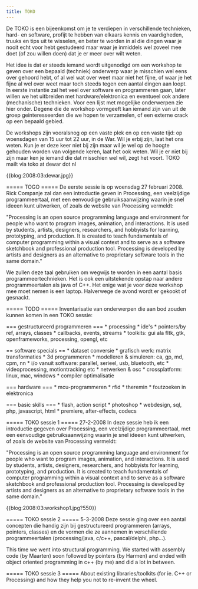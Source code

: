```yaml
---
title: TOKO
---
```

De TOKO is een bijeenkomst om je te verdiepen in verschillende technieken, hard- en software, profijt te hebben van elkaars kennis en vaardigheden, truuks en tips uit te wisselen, en beter te worden in al die dingen waar je nooit echt voor hebt gestudeerd maar waar je inmiddels wel zoveel mee doet (of zou willen doen) dat je er meer over wilt weten.

Het idee is dat er steeds iemand wordt uitgenodigd om een workshop te geven over een bepaald (techniek) onderwerp waar je misschien wel eens over gehoord hebt, of al wel wat over weet maar niet het fijne, of waar je het fijne al wel over weet maar toch steeds tegen een aantal dingen aan loopt. In eerste instantie zal het veel over software en programmeren gaan, later willen we het uitbreiden met hardware/elektronica en eventueel ook andere (mechanische) technieken. Voor een lijst met mogelijke onderwerpen zie hier onder. Degene die de workshop vormgeeft kan iemand zijn van uit de groep geinteresseerden die we hopen te verzamelen, of een externe crack op een bepaald gebied.

De workshops zijn vooralsnog op een vaste plek en op een vaste tijd: op woensdagen van 15 uur tot 22 uur, in de War. Wil je erbij zijn, laat het ons weten. Kun je er deze keer niet bij zijn maar wil je wel op de hoogte gehouden worden van volgende keren, laat het ook weten. Wil je er niet bij zijn maar ken je iemand die dat misschien wel wil, zegt het voort. TOKO mailt via toko at dewar dot nl
 
{{blog:2008:03:dewar.jpg}}

===== TOGO =====
De eerste sessie is op woensdag 27 februari 2008. Rick Companje zal dan een introductie geven in Processing, een veelzijdige programmeertaal, met een eenvoudige gebruiksaanwijzing waarin je snel ideeen kunt uitwerken, of zoals de website van Processing vermeldt:

"Processing is an open source programming language and environment for people who want to program images, animation, and interactions. It is used by students, artists, designers, researchers, and hobbyists for learning, prototyping, and production. It is created to teach fundamentals of computer programming within a visual context and to serve as a software sketchbook and professional production tool. Processing is developed by artists and designers as an alternative to proprietary software tools in the same domain."

We zullen deze taal gebruiken om wegwijs te worden in een aantal basis programmeertechnieken. Het is ook een uitstekende opstap naar andere programmeertalen als java of C++. Het enige wat je voor deze workshop mee moet nemen is een laptop. Halverwege de avond wordt er gekookt of gesnackt.


===== TODO =====
Inventarisatie van onderwerpen die aan bod zouden kunnen komen in een TOKO sessie:

=== gestructureerd programmeren ===
    * processing
    * ide's
    * pointers/by ref, arrays, classes
    * callbacks, events, streams
    * toolkits: gui ala fltk, gtk, openframeworks, processing, opengl, etc 

== software specials ==
    * dataset conversie
    * grafisch werk: matrix transformaties
    * 3d programmeren
    * modelleren & simuleren: ca, gp, md, cpm, nn
    * i/o vanuit software: parallel, serieel, usb, bluetooth, etc
    * videoprocessing, motiontracking etc
    * netwerken & osc
    * crossplatform: linux, mac, windows
    * compiler optimalisatie 

=== hardware ===
    * mcu-programmeren
    * rfid
    * theremin
    * foutzoeken in elektronica 

=== basic skills ===
    * flash, action script
    * photoshop
    * webdesign, sql, php, javascript, html
    * premiere, after-effects, codecs 



 ===== TOKO sessie 1 =====
27-2-2008
In deze sessie heb ik een introductie gegeven over Processing, een veelzijdige programmeertaal, met een eenvoudige gebruiksaanwijzing waarin je snel ideeen kunt uitwerken, of zoals de website van Processing vermeldt:

"Processing is an open source programming language and environment for people who want to program images, animation, and interactions. It is used by students, artists, designers, researchers, and hobbyists for learning, prototyping, and production. It is created to teach fundamentals of computer programming within a visual context and to serve as a software sketchbook and professional production tool. Processing is developed by artists and designers as an alternative to proprietary software tools in the same domain."

{{blog:2008:03:workshop1.jpg?550}}



===== TOKO sessie 2 =====
5-3-2008
Deze sessie ging over een aantal concepten die handig zijn bij gestructureerd programmeren (arrays, pointers, classes) en de vormen die ze aannemen in verschillende programmeertalen (processing/java, c/c++, pascal/delphi, php...).

This time we went into structural programming. We started with assembly code (by Maarten) soon followed by pointers (by Harmen) and ended with object oriented programming in c++ (by me) and did a lot in between.

===== TOKO sessie 3 =====
About existing libraries/toolkits (for ie. C++ or Processing) and how they help you not to re-invent the wheel.
